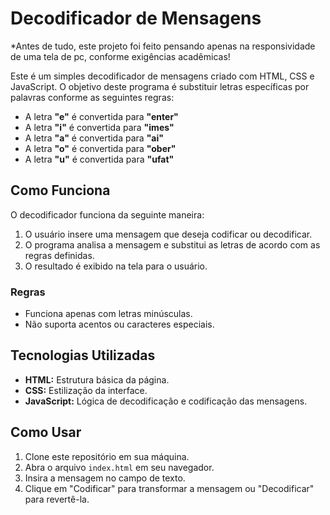 # Decodificador de Mensagens

*Antes de tudo, este projeto foi feito pensando apenas na responsividade de uma tela de pc, conforme exigências acadêmicas!

Este é um simples decodificador de mensagens criado com HTML, CSS e JavaScript. O objetivo deste programa é substituir letras específicas por palavras conforme as seguintes regras:

- A letra **"e"** é convertida para **"enter"**
- A letra **"i"** é convertida para **"imes"**
- A letra **"a"** é convertida para **"ai"**
- A letra **"o"** é convertida para **"ober"**
- A letra **"u"** é convertida para **"ufat"**

## Como Funciona

O decodificador funciona da seguinte maneira:

1. O usuário insere uma mensagem que deseja codificar ou decodificar.
2. O programa analisa a mensagem e substitui as letras de acordo com as regras definidas.
3. O resultado é exibido na tela para o usuário.

### Regras

- Funciona apenas com letras minúsculas.
- Não suporta acentos ou caracteres especiais.

## Tecnologias Utilizadas

- **HTML:** Estrutura básica da página.
- **CSS:** Estilização da interface.
- **JavaScript:** Lógica de decodificação e codificação das mensagens.

## Como Usar

1. Clone este repositório em sua máquina.
2. Abra o arquivo `index.html` em seu navegador.
3. Insira a mensagem no campo de texto.
4. Clique em "Codificar" para transformar a mensagem ou "Decodificar" para revertê-la.


